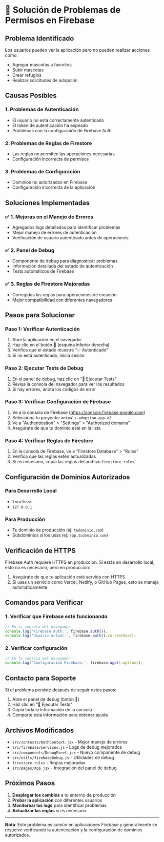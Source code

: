 # 🔧 Solución de Problemas de Permisos en Firebase

## Problema Identificado
Los usuarios pueden ver la aplicación pero no pueden realizar acciones como:
- Agregar mascotas a favoritos
- Subir mascotas
- Crear refugios
- Realizar solicitudes de adopción

## Causas Posibles

### 1. **Problemas de Autenticación**
- El usuario no está correctamente autenticado
- El token de autenticación ha expirado
- Problemas con la configuración de Firebase Auth

### 2. **Problemas de Reglas de Firestore**
- Las reglas no permiten las operaciones necesarias
- Configuración incorrecta de permisos

### 3. **Problemas de Configuración**
- Dominios no autorizados en Firebase
- Configuración incorrecta de la aplicación

## Soluciones Implementadas

### ✅ 1. Mejoras en el Manejo de Errores
- Agregados logs detallados para identificar problemas
- Mejor manejo de errores de autenticación
- Verificación de usuario autenticado antes de operaciones

### ✅ 2. Panel de Debug
- Componente de debug para diagnosticar problemas
- Información detallada del estado de autenticación
- Tests automáticos de Firebase

### ✅ 3. Reglas de Firestore Mejoradas
- Corregidas las reglas para operaciones de creación
- Mejor compatibilidad con diferentes navegadores

## Pasos para Solucionar

### Paso 1: Verificar Autenticación
1. Abre la aplicación en el navegador
2. Haz clic en el botón 🐛 (esquina inferior derecha)
3. Verifica que el estado muestre "✅ Autenticado"
4. Si no está autenticado, inicia sesión

### Paso 2: Ejecutar Tests de Debug
1. En el panel de debug, haz clic en "🧪 Ejecutar Tests"
2. Revisa la consola del navegador para ver los resultados
3. Si hay errores, anota los códigos de error

### Paso 3: Verificar Configuración de Firebase
1. Ve a la consola de Firebase (https://console.firebase.google.com)
2. Selecciona tu proyecto: `animals-adoption-app-v2`
3. Ve a "Authentication" > "Settings" > "Authorized domains"
4. Asegúrate de que tu dominio esté en la lista

### Paso 4: Verificar Reglas de Firestore
1. En la consola de Firebase, ve a "Firestore Database" > "Rules"
2. Verifica que las reglas estén actualizadas
3. Si es necesario, copia las reglas del archivo `firestore.rules`

## Configuración de Dominios Autorizados

### Para Desarrollo Local
- `localhost`
- `127.0.0.1`

### Para Producción
- Tu dominio de producción (ej: `tudominio.com`)
- Subdominios si los usas (ej: `app.tudominio.com`)

## Verificación de HTTPS

Firebase Auth requiere HTTPS en producción. Si estás en desarrollo local, esto no es necesario, pero en producción:

1. Asegúrate de que tu aplicación esté servida con HTTPS
2. Si usas un servicio como Vercel, Netlify, o GitHub Pages, esto se maneja automáticamente

## Comandos para Verificar

### 1. Verificar que Firebase esté funcionando
```javascript
// En la consola del navegador
console.log('Firebase Auth:', firebase.auth());
console.log('Usuario actual:', firebase.auth().currentUser);
```

### 2. Verificar configuración
```javascript
// En la consola del navegador
console.log('Configuración Firebase:', firebase.app().options);
```

## Contacto para Soporte

Si el problema persiste después de seguir estos pasos:

1. Abre el panel de debug (botón 🐛)
2. Haz clic en "🧪 Ejecutar Tests"
3. Copia toda la información de la consola
4. Comparte esta información para obtener ayuda

## Archivos Modificados

- `src/contexts/AuthContext.jsx` - Mejor manejo de errores
- `src/firebase/services.js` - Logs de debug mejorados
- `src/components/DebugPanel.jsx` - Nuevo componente de debug
- `src/utils/firebaseDebug.js` - Utilidades de debug
- `firestore.rules` - Reglas mejoradas
- `src/pages/App.jsx` - Integración del panel de debug

## Próximos Pasos

1. **Desplegar los cambios** a tu entorno de producción
2. **Probar la aplicación** con diferentes usuarios
3. **Monitorear los logs** para identificar problemas
4. **Actualizar las reglas** si es necesario

---

**Nota**: Este problema es común en aplicaciones Firebase y generalmente se resuelve verificando la autenticación y la configuración de dominios autorizados.
